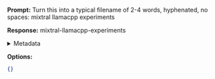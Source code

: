 **Prompt:**
Turn this into a typical filename of  2-4 words, hyphenated, no spaces: mixtral llamacpp experiments

**Response:**
mixtral-llamacpp-experiments

<details><summary>Metadata</summary>

- Duration: 730 ms
- Datetime: 2024-01-12T10:28:51.081998
- Model: gpt-3.5-turbo-0613

</details>

**Options:**
```json
{}
```

